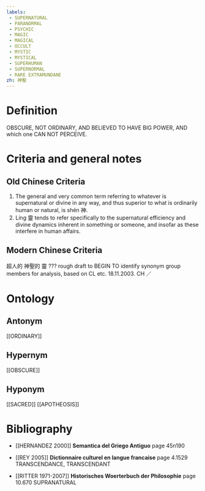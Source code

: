 ```yaml
---
labels: 
 - SUPERNATURAL
 - PARANORMAL
 - PSYCHIC
 - MAGIC
 - MAGICAL
 - OCCULT
 - MYSTIC
 - MYSTICAL
 - SUPERHUMAN
 - SUPERNORMAL
 - RARE EXTRAMUNDANE
zh: 神聖
---
```


# Definition
OBSCURE, NOT ORDINARY, AND BELIEVED TO HAVE BIG POWER, AND which one CAN NOT PERCEIVE.
# Criteria and general notes
## Old Chinese Criteria
1. The general and very common term referring to whatever is supernatural or divine in any way, and thus superior to what is ordinarily human or natural, is shén 神.
2. Líng 靈 tends to refer specifically to the supernatural efficiency and divine dynamics inherent in something or someone, and insofar as these interfere in human affairs.
## Modern Chinese Criteria
超人的
神聖的
靈
???
rough draft to BEGIN TO identify synonym group members for analysis, based on CL etc. 18.11.2003. CH ／
# Ontology

## Antonym
[[ORDINARY]]
## Hypernym
[[OBSCURE]]
## Hyponym
[[SACRED]]
[[APOTHEOSIS]]
# Bibliography
- [[HERNANDEZ 2000]]
**Semantica del Griego Antiguo** page 45n190

- [[REY 2005]]
**Dictionnaire culturel en langue francaise** page 4.1529
TRANSCENDANCE, TRANSCENDANT
- [[RITTER 1971-2007]]
**Historisches Woerterbuch der Philosophie** page 10.670
SUPRANATURAL